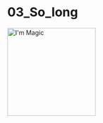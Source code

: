 # 03_So_long

<img src="https://github.com/mirhatfidan/03_So_long/blob/main/so_long.gif" alt="I'm Magic" width="auto" height="200px"/>
